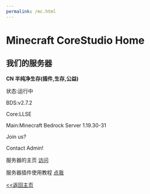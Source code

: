 ```yaml
---
permalink: /mc.html
---
```


# Minecraft CoreStudio Home

## 我们的服务器

**CN 半纯净生存(插件,生存,公益)**

状态:运行中

BDS:v2.7.2

Core:LLSE

Main:Minecraft Bedrock Server 1.19.30-31

Join us?

Contact Admin!

服务器的主页 [访问](/mc/home)

服务器插件使用教程 [点我](/mc/plugins-helper.html)

[<<返回主页](https://corestudi0.github.io/chs.html)
